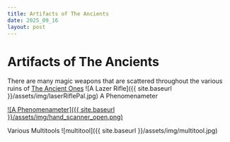 ```yaml
---
title: Artifacts of The Ancients
date: 2025_09_16
layout: post
---
```


# Artifacts of The Ancients
There are many magic weapons that are scattered throughout the various ruins of [The Ancient Ones](_posts/History/Historical-Factions/2025-09-16-The_Ancient_Ones.md)
![A Lazer Rifle]({{ site.baseurl }}/assets/img/laserRiflePal.jpg)
A Phenomenameter

[![A Phenomenameter]({{ site.baseurl }}/assets/img/hand_scanner_open.png)](https://opengameart.org/content/sci-fi-hand-scanner)

Various Multitools
![multitool]({{ site.baseurl }}/assets/img/multitool.jpg)


